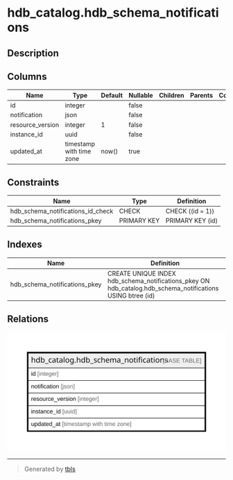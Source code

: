 # hdb_catalog.hdb_schema_notifications

## Description

## Columns

| Name | Type | Default | Nullable | Children | Parents | Comment |
| ---- | ---- | ------- | -------- | -------- | ------- | ------- |
| id | integer |  | false |  |  |  |
| notification | json |  | false |  |  |  |
| resource_version | integer | 1 | false |  |  |  |
| instance_id | uuid |  | false |  |  |  |
| updated_at | timestamp with time zone | now() | true |  |  |  |

## Constraints

| Name | Type | Definition |
| ---- | ---- | ---------- |
| hdb_schema_notifications_id_check | CHECK | CHECK ((id = 1)) |
| hdb_schema_notifications_pkey | PRIMARY KEY | PRIMARY KEY (id) |

## Indexes

| Name | Definition |
| ---- | ---------- |
| hdb_schema_notifications_pkey | CREATE UNIQUE INDEX hdb_schema_notifications_pkey ON hdb_catalog.hdb_schema_notifications USING btree (id) |

## Relations

![er](hdb_catalog.hdb_schema_notifications.svg)

---

> Generated by [tbls](https://github.com/k1LoW/tbls)
